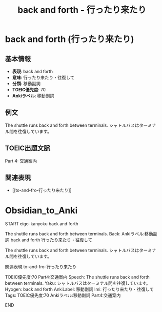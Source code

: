 ﻿---
title: "back and forth - 行ったり来たり"
tags:
  - TOEIC
  - 副詞
  - "TOEIC/頻出度/70"
  - "TOEIC/Part4"
  - "表現/移動"
  - anki/deck/TOEIC副詞
---

# back and forth (行ったり来たり)

## 基本情報
- **表現**: back and forth
- **意味**: 行ったり来たり・往復して
- **分類**: 移動副詞
- **TOEIC優先度**: 70
- **Ankiラベル**: 移動副詞

## 例文
The shuttle runs back and forth between terminals.
シャトルバスはターミナル間を往復しています。

## TOEIC出題文脈
Part 4: 交通案内

## 関連表現
- [[to-and-fro-行ったり来たり]]

# Obsidian_to_Anki
START
eigo-kanyoku
back and forth

The shuttle runs back and forth between terminals.
Back: 
Ankiラベル:移動副詞
back and forth
行ったり来たり・往復して

The shuttle runs back and forth between terminals.
シャトルバスはターミナル間を往復しています。

関連表現
to-and-fro-行ったり来たり

TOEIC優先度:70
Part4:交通案内
Speech: The shuttle runs back and forth between terminals.
Yaku: シャトルバスはターミナル間を往復しています。
Hyogen: back and forth
AnkiLabel: 移動副詞
Imi: 行ったり来たり・往復して
Tags: TOEIC優先度:70 Ankiラベル:移動副詞 Part4:交通案内
<!--ID: 1751043216892-->
END
